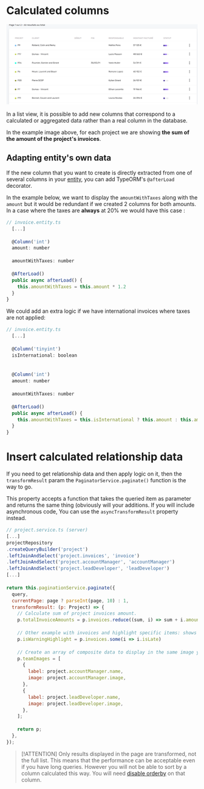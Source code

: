 # Calculated columns

![calculated columns](../assets/images/list/calculated-columns.png)

In a list view, it is possible to add new columns that correspond to a calculated or aggregated data rather than a real column in the database.

In the example image above, for each project we are showing **the sum of the amount of the project's invoices**.

## Adapting entity's own data

If the new column that you want to create is directly extracted from one of several columns in your [entity](../resources/entity-file.md), you can add TypeORM's `@afterLoad` decorator.

In the example below, we want to display the `amountWithTaxes` along with the `amount` but it would be redundant if we created 2 columns for both amounts. In a case where the taxes are **always** at 20% we would have this case :

```js
// invoice.entity.ts
  [...]

  @Column('int')
  amount: number

  amountWithTaxes: number

  @AfterLoad()
  public async afterLoad() {
    this.amountWithTaxes = this.amount * 1.2
  }
}
```

We could add an extra logic if we have international invoices where taxes are not applied:

```js
// invoice.entity.ts
  [...]

  @Column('tinyint')
  isInternational: boolean


  @Column('int')
  amount: number

  amountWithTaxes: number

  @AfterLoad()
  public async afterLoad() {
    this.amountWithTaxes = this.isInternational ? this.amount : this.amount * 1.2
  }
}
```

# Insert calculated relationship data

If you need to get relationship data and then apply logic on it, then the `transformResult` param the `PaginatorService.paginate()` function is the way to go.

This property accepts a function that takes the queried item as parameter and returns the same thing (obviously will your additions. If you will include asynchronous code, You can use the `asyncTransformResult` property instead.

```js
// project.service.ts (server)
[...]
projectRepository
.createQueryBuilder('project')
.leftJoinAndSelect('project.invoices', 'invoice')
.leftJoinAndSelect('project.accountManager', 'accountManager')
.leftJoinAndSelect('project.leadDeveloper', 'leadDeveloper')
[...]

return this.paginationService.paginate({
  query,
  currentPage: page ? parseInt(page, 10) : 1,
  transformResult: (p: Project) => {
    // Calculate sum of project invoices amount.
    p.totalInvoiceAmounts = p.invoices.reduce((sum, i) => sum + i.amount, 0);

    // Other example with invoices and highlight specific items: shows warning is one invoice is late.
    p.isWarningHighlight = p.invoices.some(i => i.isLate)

    // Create an array of composite data to display in the same image yield.
    p.teamImages = [
      {
        label: project.accountManager.name,
        image: project.accountManager.image,
      },
      {
        label: project.leadDeveloper.name,
        image: project.leadDeveloper.image,
      },
    ];

    return p;
  },
});
```

> [!ATTENTION]
> Only results displayed in the page are transformed, not the full list. This means that the performance can be acceptable even if you have long queries. However you will not be able to sort by a column calculated this way. You will need [disable orderby](../list/yields.md) on that column.
